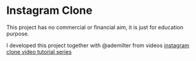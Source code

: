 # Instagram Clone

This project has no commercial or financial aim, it is just for education purpose.

I developed this project together with @ademilter from videos [instagram clone video tutorial series](https://www.youtube.com/watch?v=piBI6uxYjMg&list=PLadt0EaV4m3AvmC3HzZ0Y2-u_Nunhj8qN)
